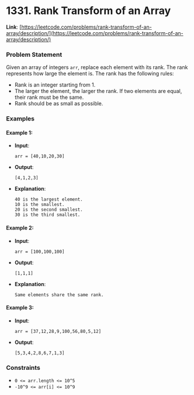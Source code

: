 # 1331. Rank Transform of an Array

**Link**: [https://leetcode.com/problems/rank-transform-of-an-array/description/](https://leetcode.com/problems/rank-transform-of-an-array/description/)

### Problem Statement

Given an array of integers `arr`, replace each element with its rank. The rank represents how large the element is. The rank has the following rules:
- Rank is an integer starting from 1.
- The larger the element, the larger the rank. If two elements are equal, their rank must be the same.
- Rank should be as small as possible.

### Examples

#### Example 1:
- **Input**: 
    ```
    arr = [40,10,20,30]
    ```
- **Output**: 
    ```
    [4,1,2,3]
    ```
- **Explanation**: 
    ```
    40 is the largest element. 
    10 is the smallest. 
    20 is the second smallest. 
    30 is the third smallest.
    ```

#### Example 2:
- **Input**: 
    ```
    arr = [100,100,100]
    ```
- **Output**: 
    ```
    [1,1,1]
    ```
- **Explanation**: 
    ```
    Same elements share the same rank.
    ```

#### Example 3:
- **Input**: 
    ```
    arr = [37,12,28,9,100,56,80,5,12]
    ```
- **Output**: 
    ```
    [5,3,4,2,8,6,7,1,3]
    ```

### Constraints
- `0 <= arr.length <= 10^5`
- `-10^9 <= arr[i] <= 10^9`
